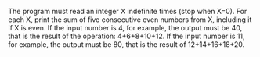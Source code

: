The program must read an integer X indefinite times (stop when X=0). For each X, print the sum of five consecutive even numbers from X, including it if X is even. If the input number is 4, for example, the output must be 40, that is the result of the operation: 4+6+8+10+12. If the input number is 11, for example, the output must be 80, that is the result of 12+14+16+18+20.